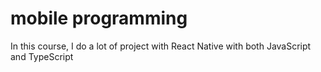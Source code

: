 # mobile programming
In this course, I do a lot of project with React Native with both JavaScript and TypeScript
